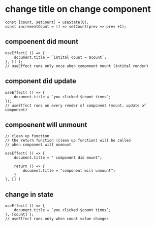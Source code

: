 # change title on change component 

    const [count, setCount] = useState(0);
    const incrementCount = () => setCount(prev => prev +1);


## compoenent did mount

    useEffect( () => {
        document.title = `intital count = $count`;
    }, [] );
    // useEffect runs only once when component mount (intital render)


## component did update

    useEffect( () => {
        document.title = `you clicked $count times`;
    }); 
    // useEffect runs on every render of component (mount, update of component)


## compoenent will unmount

    // clean up function
    // the return function (clean up function) will be called
    // when component will unmount

    useEffect( () => {
        document.title = " component did mount";

        return () => {
            document.title = "component will unmount";
        }
    }, [] )


## change in state

    useEffect( () => {
        document.title = `you clicked $count times`;
    }, [count] );
    // useEffect runs only when count value changes

    
